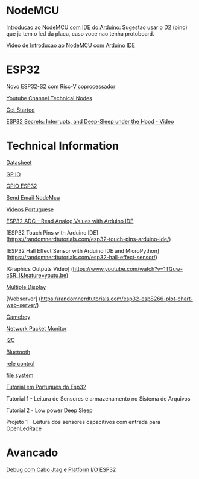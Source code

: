 # NodeMCU

[Introducao ao NodeMCU com IDE do Arduino](https://www.robocore.net/tutoriais/como-programar-nodemcu-arduino-ide): Sugestao usar o D2 (pino) que ja tem o led da placa, caso voce nao tenha protoboard.

[Video de Introducao ao NodeMCU com Arduino IDE](https://www.youtube.com/watch?v=URtIbITbGbU)


# ESP32


[Novo ESP32-S2 com Risc-V coprocessador](https://hackaday.com/2020/03/23/esp32-s2-samples-show-up/)

[Youtube Channel Technical Nodes](https://www.youtube.com/user/G6EJD/videos)

[Get Started](https://www.youtube.com/watch?v=xPlN_Tk3VLQ)

[ESP32 Secrets: Interrupts, and Deep-Sleep under the Hood - Video](https://www.youtube.com/watch?v=CJhWlfkf-5M&feature=youtu.be)

# Technical Information
[Datasheet](https://www.espressif.com/sites/default/files/documentation/esp32_datasheet_en.pdf)

[GP IO](https://randomnerdtutorials.com/esp32-pinout-reference-gpios/)

[GPIO ESP32](https://fasani.de/2020/05/06/arduino-esp32-course-general-purpose-input-output-gpio-chapter-3/)

[Send Email NodeMcu](https://github.com/G6EJD/ESP8266-Sending-Emails/blob/master/ESP8366_Send_eMail_YT.ino)

[Videos Portuguese](https://www.curtocircuito.com.br/blog/?page=2)

[ESP32 ADC – Read Analog Values with Arduino IDE](https://randomnerdtutorials.com/esp32-adc-analog-read-arduino-ide/)

[ESP32 Touch Pins with Arduino IDE]
(https://randomnerdtutorials.com/esp32-touch-pins-arduino-ide/)
 

[ESP32 Hall Effect Sensor with Arduino IDE and MicroPython]
(https://randomnerdtutorials.com/esp32-hall-effect-sensor/)

[Graphics Outputs Video]
(https://www.youtube.com/watch?v=1TGuw-cSR_I&feature=youtu.be)


[Multiple Display](https://www.youtube.com/watch?v=WL8Xs5D2VUA&feature=youtu.be)

[Webserver]
(https://randomnerdtutorials.com/esp32-esp8266-plot-chart-web-server/)

[Gameboy](https://github.com/lualiliu/esp32-gameboy)

[Network Packet Monitor](https://github.com/spacehuhn/PacketMonitor32/)


[I2C](https://randomnerdtutorials.com/esp32-i2c-communication-arduino-ide/)

[Bluetooth](https://www.zerynth.com/blog/design-bluetooth-ble-applications-in-python-on-esp32-using-zerynth/)

[rele control](https://www.youtube.com/watch?v=giACxpN0cGc&feature=youtu.be)

[file system](https://www.youtube.com/watch?time_continue=27&v=nOxiUf7I5mY&feature=emb_logo)

[Tutorial em Português do Esp32](https://www.curtocircuito.com.br/blog/conhecendo-esp32/)

Tutorial 1 - Leitura de Sensores e armazenamento no Sistema de Arquivos

Tutorial 2 - Low power Deep Sleep

Projeto  1 - Leitura dos sensores capacitivos com entrada para OpenLedRace


# Avancado

[Debug com Cabo Jtag e Platform I/O ESP32](https://www.youtube.com/watch?time_continue=57&v=TivyIFF-dzw&feature=emb_logo)

